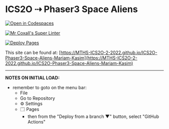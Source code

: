 # ICS2O ⇢ Phaser3 Space Aliens

[![Open in Codespaces](https://classroom.github.com/assets/launch-codespace-7f7980b617ed060a017424585567c406b6ee15c891e84e1186181d67ecf80aa0.svg)](https://classroom.github.com/open-in-codespaces?assignment_repo_id=10868791)

[![Mr Coxall's Super Linter](https://github.com/MTHS-ICS2O-2-2022/ICS2O-Phaser3-Space-Aliens-Mariam-Kasim/workflows/Mr%20Coxall's%20Super%20Linter/badge.svg)](https://github.com/MTHS-ICS2O-2-2022/ICS2O-Phaser3-Space-Aliens-Mariam-Kasim/actions)

[![Deploy Pages](https://github.com/MTHS-ICS2O-2-2022/ICS2O-Phaser3-Space-Aliens-Mariam-Kasim/workflows/Deploy%20Pages/badge.svg)](https://github.com/MTHS-ICS2O-2-2022/ICS2O-Phaser3-Space-Aliens-Mariam-Kasim/actions)

This site can be found at: [https://MTHS-ICS2O-2-2022.github.io/ICS2O-Phaser3-Space-Aliens-Mariam-Kasim](https://MTHS-ICS2O-2-2022.github.io/ICS2O-Phaser3-Space-Aliens-Mariam-Kasim)

---

**NOTES ON INITIAL LOAD:**
- remember to goto on the menu bar:
  - File
  - Go to Repository
  - ⚙ Settings
  - 🗔 Pages
    - then from the "Deploy from a branch ▼" button, select "GitHub Actions"
